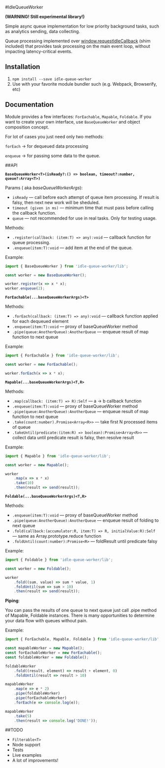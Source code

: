 #IdleQueueWorker

**(WARNING! Still experimental library!)**

Simple async queue implementation for low priority background tasks, such as analytics sending, data collecting.

Queue processing implemented over [window.requestIdleCallback](https://developer.mozilla.org/en-US/docs/Web/API/Window/requestIdleCallback) (shim included) that provides task processing on the main event loop, without impacting latency-critical events.



## Installation

 1. ```npm install --save idle-queue-worker```
 2. Use with your favorite module bundler such (e.g. Webpack, Browserify, etc)



## Documentation
Module provides a few interfaces: ```ForEachable```, ```Mapable```, ```Foldable```.
If you want to create your own interface, use ```BaseQueueWorker``` and object composition concept.

For lot of cases you just need only two methods:


`forEach` → for  dequeued data processing

`enqueue` → for passing some data to the queue.



##API

**`BaseQueueWorker<T>(isReady?:() => boolean, timeout?:number, queue?:Array<T>)`**

Params ( aka *baseQueueWorkerArgs*):

 - `isReady` — call before each attempt of queue item processing. If result is falsy, then next new work will be sheduled.
 -  `timeout (given in ms)` — minimum time that must pass before calling the callback function.
 - ```queue``` — not recommended for use in real tasks. Only for testing usage.

Methods:
 
- ```.register(callback: (item:T) => any):void``` — callback function for queue processing.
- ```.enqueue(item:T):void``` — add item at the end of the queue.

Example:
```javascript
import { BaseQueueWorker } from 'idle-queue-worker/lib';

const worker = new BaseQueueWorker();

worker.register(x => x * x);
worker.enqueue(2);
```



**`ForEachable(...baseQueueWorkerArgs)<T>`**

Methods:

 - ```.forEach(callback: (item:T) => any):void``` — callback function applied for each dequeued element
 - ```.enqueue(item:T):void``` — proxy of baseQueueWorker method
 - ```.pipe(queue:AnotherQueue):AnotherQueue``` — enqueue result of map
   function to next queue

Example:
```javascript
import { ForEachable } from 'idle-queue-worker/lib';

const worker = new ForEachable();

worker.forEach(x => x * x);
```



**`Mapable(...baseQueueWorkerArgs)<T,R>`**

Methods:

- ```.map(callback: (item:T) => R):Self``` — a → b callback function
- ```.enqueue(item:T):void``` — proxy of baseQueueWorker method
- ```.pipe(queue:AnotherQueue):AnotherQueue``` — enqueue result of map function to next queue
- ```.take(count:number).Promise<Array<R>>``` — take first N processed items of queue
- ```.takeUntil(predicate:(item:R) => boolean):Promise<Array<R>>``` — collect data until predicate result is falsy, then resolve result

Example:
```javascript
import { Mapable } from 'idle-queue-worker/lib';

const worker = new Mapable();

worker
	.map(x => x * x)
	.take(10)
	.then(result => send(result));
```



**`Foldable(...baseQueueWorkerArgs)<T,R>`**

Methods:

- ```.enqueue(item:T):void``` — proxy of baseQueueWorker method
- ```.pipe(queue:AnotherQueue):AnotherQueue``` — enqueue result of folding to next queue
- ```.fold(callback:(accumulator:R, item:T) => R, initialValue:R):Self``` — same as Array.prototype.reduce function
- ```.foldUntil(count:number):Promise<R>``` — foldResult until predicate falsy

Example:

```javascript
import { Foldable } from 'idle-queue-worker/lib';

const worker = new Foldable();

worker
	.fold((sum, value) => sum * value, 1)
	.foldUntil(sum => sum > 10)
	.then(result => send(result));
```

**Piping**:

You can pass the results of one queue to next queue just call .pipe method of Mapable, Foldable instances. There is many  opportunities to determine your data flow with queues without pain.

Example:

```javascript
import { ForEachable, Mapable, Foldable } from 'idle-queue-worker/lib';

const mapableWorker = new Mapable();
const forEachableWorker = new ForEachable();
const foldableWorker = new Foldable();

foldableWorker
    .fold((result, element) => result + element, 0)
    .foldUntil(result => result > 10)

mapableWorker
    .map(e => e * 2)
    .pipe(foldableWorker)
    .pipe(forEachableWorker)
    .forEach(e => console.log(e));

mapableWorker
    .take(5)
    .then(result => console.log('DONE!'));
```



##TODO
 - `Filterable<T>`
 - Node  support
 - Tests
 - Live examples
 - A lot of improvements!
